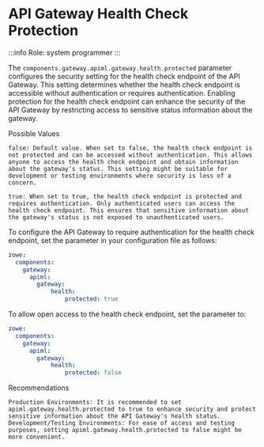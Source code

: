 # API Gateway Health Check Protection

:::info Role: system programmer
::: 

The `components.gateway.apiml.gateway.health.protected` parameter configures the security setting for the health check endpoint of the API Gateway. This setting determines whether the health check endpoint is accessible without authentication or requires authentication. Enabling protection for the health check endpoint can enhance the security of the API Gateway by restricting access to sensitive status information about the gateway.

Possible Values

    false: Default value. When set to false, the health check endpoint is not protected and can be accessed without authentication. This allows anyone to access the health check endpoint and obtain information about the gateway's status. This setting might be suitable for development or testing environments where security is less of a concern.

    true: When set to true, the health check endpoint is protected and requires authentication. Only authenticated users can access the health check endpoint. This ensures that sensitive information about the gateway's status is not exposed to unauthenticated users.

To configure the API Gateway to require authentication for the health check endpoint, set the parameter in your configuration file as follows:

```yaml
zowe:
  components:
    gateway:
      apiml:
        gateway:
            health:
                protected: true
```

To allow open access to the health check endpoint, set the parameter to:

```yaml
zowe:
  components:
    gateway:
      apiml:
        gateway:
            health:
                protected: false
```

Recommendations

    Production Environments: It is recommended to set apiml.gateway.health.protected to true to enhance security and protect sensitive information about the API Gateway's health status.
    Development/Testing Environments: For ease of access and testing purposes, setting apiml.gateway.health.protected to false might be more convenient.
